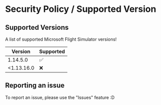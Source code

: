 # Security Policy / Supported Version

## Supported Versions

A list of supported Microsoft Flight Simulator versions!

|  Version  | Supported          |
| --------- | ------------------ |
| 1.14.5.0  | :white_check_mark: |
|<1.13.16.0 | :x:                |

## Reporting an issue

To report an issue, please use the "Issues" feature :D

